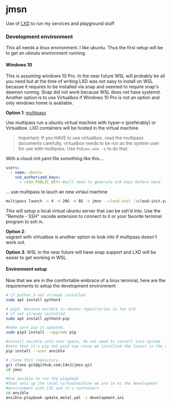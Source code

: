 # jmsn

Use of [LXD](https://linuxcontainers.org/lxd/getting-started-cli/) to run my services and playground stuff

### Development environment 

This all needs a linux environment. I like ubuntu. Thus the first setup will be to get an ubnutu environment running.


#### Windows 10
This is assuming windows 10 Pro. In the near future WSL will probably be all you need but at the time of writing LXD was not easy to install 
on WSL because it requires to be installed via snap and seemed to require snap's daemon runnng. Snap did not work because WSL does not have 
systemd. Another option is to use Virtualbox if Windows 10 Pro is not an option and only windows home is available. 


__Option 1__: [multipass](https://multipass.run)   

Use multipass run a ubuntu virtual machine with hyper-v (preferably) or Virtualbox. LXD containers will be hosted in the virtual machine.

> Important: If you HAVE to use virtualbox, read the multipass documents carefully, virtualbox needs to be run as the system user for use with multipass. Use `PsExec.exe -s` to do that.

With a cloud-init.yaml file something like this....
```yaml
users:
  - name: ubuntu
    ssh_authorized_keys:
      - <SSH_PUBLIC_KEY> #will need to generate ssh keys before hand
```

... use multipass to lauch an new virtaul machine
```bash
multipass launch -c 4 -d 20G -m 8G -n jmsn --cloud-init .\cloud-init.yaml -vvv
```

This will setup a local virtual ubuntu server that can be ssh'd into. Use the "Remote - SSH" vscode extension to connect to it or your favorite terminal program to ssh in.

__Option 2__:   
vagrant with virtualbox is another option to look into if multipass doesn't work out.

__Option 3__:
WSL in the near future will have snap support and LXD will be easier to get working in WSL.

#### Environment setup

Now that we are in the comfortable embrace of a linux terminal, here are the requirements to setup the development environment

```bash
# if python 3 not already installed
sudo apt install python3   

# pip3, because ansible in ubuntu repositories is too old
# if not already installed
sudo apt install python3-pip

#make sure pip is updated.
sudo pip3 install --upgrade pip 

#install ansible into user space, do not need to install into system
#note that it's pip not pip3 now since we installed the latest in the command above
pip install --user ansible    

# clone this repository. 
git clone git@github.com:I4nJ/jmsn.git
cd jmsn

#Use ansible to run the playbook
#that sets up the local virtualmachine we are in as the development 
#environment with LXC and it's containers
cd ansible
ansible-playbook update_metal.yml -i development.ini
```


